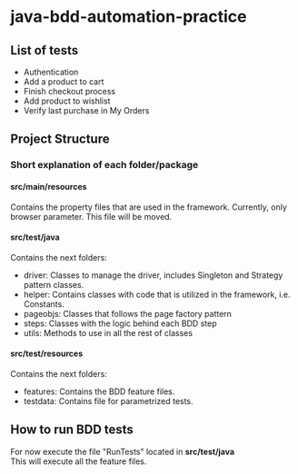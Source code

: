 # java-bdd-automation-practice

## List of tests

- Authentication
- Add a product to cart
- Finish checkout process
- Add product to wishlist
- Verify last purchase in My Orders


## Project Structure

### Short explanation of each folder/package

#### src/main/resources
Contains the property files that are used in the framework. Currently, only browser parameter. This file will be moved.

#### src/test/java
Contains the next folders:
- driver: Classes to manage the driver, includes Singleton and Strategy pattern classes.
- helper: Contains classes with code that is utilized in the framework, i.e. Constants. 
- pageobjs: Classes that follows the page factory pattern
- steps: Classes with the logic behind each BDD step
- utils: Methods to use in all the rest of classes

#### src/test/resources
Contains the next folders:
- features: Contains the BDD feature files.
- testdata: Contains file for parametrized tests.

## How to run BDD tests

For now execute the file "RunTests" located in **src/test/java** <br>
This will execute all the feature files.
